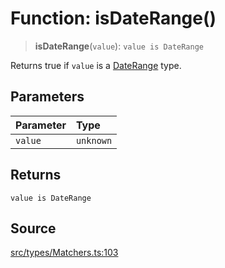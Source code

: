 # Function: isDateRange()

> **isDateRange**(`value`): `value is DateRange`

Returns true if `value` is a [DateRange](../type-aliases/DateRange.md) type.

## Parameters

| Parameter | Type |
| :------ | :------ |
| `value` | `unknown` |

## Returns

`value is DateRange`

## Source

[src/types/Matchers.ts:103](https://github.com/gpbl/react-day-picker/blob/9ad13dc72fff814dcf720a62f6e3b5ea38e8af6d/src/types/Matchers.ts#L103)
